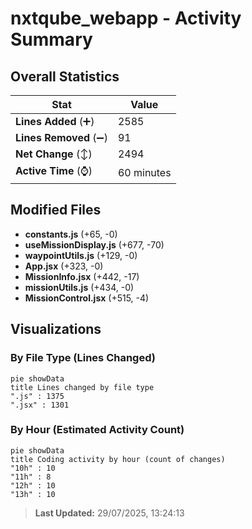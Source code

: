 # nxtqube_webapp - Activity Summary 

## Overall Statistics

| Stat                   | Value                                                             |
| ---------------------- | ----------------------------------------------------------------- |
| **Lines Added** (➕)   | 2585                                          |
| **Lines Removed** (➖) | 91                                        |
| **Net Change** (↕)    | 2494                |
| **Active Time** (⌚)   | 60 minutes |


## Modified Files
- **constants.js** (+65, -0)
- **useMissionDisplay.js** (+677, -70)
- **waypointUtils.js** (+129, -0)
- **App.jsx** (+323, -0)
- **MissionInfo.jsx** (+442, -17)
- **missionUtils.js** (+434, -0)
- **MissionControl.jsx** (+515, -4)

## Visualizations

### By File Type (Lines Changed)

```mermaid
pie showData
title Lines changed by file type
".js" : 1375
".jsx" : 1301
```

### By Hour (Estimated Activity Count)

```mermaid
pie showData
title Coding activity by hour (count of changes)
"10h" : 10
"11h" : 8
"12h" : 10
"13h" : 10
```


> **Last Updated:** 29/07/2025, 13:24:13